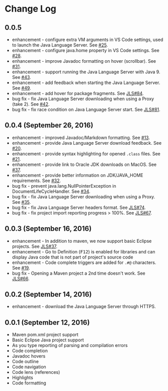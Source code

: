 # Change Log

## 0.0.5
* enhancement - configure extra VM arguments in VS Code settings, used to launch the Java Language Server. See [#25](https://github.com/redhat-developer/vscode-java/issues/25). 
* enhancement - configure java.home property in VS Code settings. See [#28](https://github.com/redhat-developer/vscode-java/issues/28). 
* enhancement - improve Javadoc formatting on hover (scrollbar). See [#31](https://github.com/redhat-developer/vscode-java/issues/31).
* enhancement - support running the Java Language Server with Java 9. See [#43](https://github.com/redhat-developer/vscode-java/issues/43). 
* enhancement - add feedback when starting the Java Language Server. See [#49](https://github.com/redhat-developer/vscode-java/issues/49). 
* enhancement - add hover for package fragments. See [JLS#84](https://github.com/gorkem/java-language-server/pull/84).
* bug fix - fix Java Language Server downloading when using a Proxy (take 2). See [#42](https://github.com/redhat-developer/vscode-java/issues/42).
* bug fix - fix race condition on Java Language Server start. See [JLS#81](https://github.com/gorkem/java-language-server/pull/81).

## 0.0.4 (September 26, 2016)
* enhancement - improved Javadoc/Markdown formatting. See [#13](https://github.com/redhat-developer/vscode-java/issues/13). 
* enhancement - provide Java Language Server download feedback. See [#20](https://github.com/redhat-developer/vscode-java/issues/20).
* enhancement - provide syntax highlighting for opened `.class` files. See [#21](https://github.com/redhat-developer/vscode-java/issues/21).
* enhancement - provide link to Oracle JDK downloads on MacOS. See [#37](https://github.com/redhat-developer/vscode-java/issues/37).
* enhancement - provide better information on JDK/JAVA_HOME requirements. See [#32](https://github.com/redhat-developer/vscode-java/issues/32).
* bug fix - prevent java.lang.NullPointerException in DocumentLifeCycleHandler. See [#34](https://github.com/redhat-developer/vscode-java/issues/34).
* bug fix - fix Java Language Server downloading when using a Proxy. See [#35](https://github.com/redhat-developer/vscode-java/issues/35).
* bug fix - fix Java Language Server headers format. See [JLS#74](https://github.com/gorkem/java-language-server/issues/74).
* bug fix - fix project import reporting progress > 100%. See [JLS#67](https://github.com/gorkem/java-language-server/issues/67).

## 0.0.3 (September 16, 2016)
* enhancement - In addition to maven, we now support basic Eclipse projects. See [JLS#37](https://github.com/gorkem/java-language-server/issues/37).
* enhancement - Go to Definition (<kbd>F12</kbd>) is enabled for libraries and can display Java code that is not part of project's source code
* enhancement - Code complete triggers are added for `.#@` characters. See [#19](https://github.com/redhat-developer/vscode-java/issues/19). 
* bug fix - Opening a Maven project a 2nd time doesn't work. See [JLS#66](https://github.com/gorkem/java-language-server/issues/66).

## 0.0.2 (September 14, 2016)
* enhancement - download the Java Language Server through HTTPS.

## 0.0.1 (September 12, 2016)
* Maven pom.xml project support
* Basic Eclipse Java project support 
* As you type reporting of parsing and compilation errors
* Code completion
* Javadoc hovers 
* Code outline
* Code navigation
* Code lens (references)
* Highlights
* Code formatting

